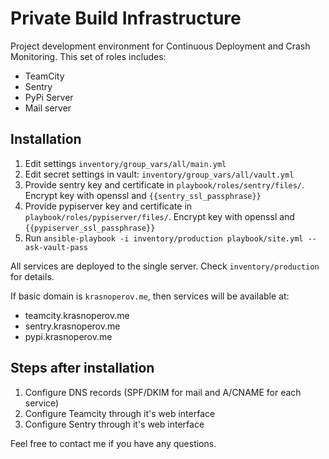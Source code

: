 # Private Build Infrastructure

Project development environment for Continuous Deployment and Crash Monitoring.
This set of roles includes:

 * TeamCity
 * Sentry
 * PyPi Server
 * Mail server

## Installation

 1. Edit settings `inventory/group_vars/all/main.yml`
 2. Edit secret settings in vault: `inventory/group_vars/all/vault.yml`
 3. Provide sentry key and certificate in `playbook/roles/sentry/files/`. Encrypt key with openssl and `{{sentry_ssl_passphrase}}`
 4. Provide pypiserver key and certificate in `playbook/roles/pypiserver/files/`. Encrypt key with openssl and `{{pypiserver_ssl_passphrase}}`
 5. Run `ansible-playbook -i inventory/production playbook/site.yml --ask-vault-pass`

All services are deployed to the single server. Check `inventory/production` for details.

If basic domain is `krasnoperov.me`, then services will be available at:
 * teamcity.krasnoperov.me
 * sentry.krasnoperov.me
 * pypi.krasnoperov.me

## Steps after installation

 1. Configure DNS records (SPF/DKIM for mail and A/CNAME for each service)
 2. Configure Teamcity through it's web interface
 3. Configure Sentry through it's web interface

Feel free to contact me if you have any questions.